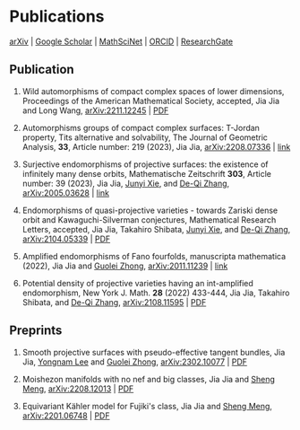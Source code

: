 # Publications


[arXiv][arxiv]
|
[Google Scholar][google_scholar]
|
[MathSciNet][math_sci]
|
[ORCID][orcid]
|
[ResearchGate][research_gate]

## Publication

1. Wild automorphisms of compact complex spaces of lower dimensions,
   Proceedings of the American Mathematical Society, accepted,
   Jia Jia and Long Wang,
   [arXiv:2211.12245](https://arxiv.org/abs/2211.12245)
   | [PDF](https://mathjiajia.github.io/pdf/2022wild.pdf)

1. Automorphisms groups of compact complex surfaces: T-Jordan property, Tits alternative and solvability,
   The Journal of Geometric Analysis, **33**, Article number: 219 (2023),
   Jia Jia,
   [arXiv:2208.07336](https://arxiv.org/abs/2208.07336)
   | [link](https://link.springer.com/article/10.1007/s12220-023-01268-z)

1. Surjective endomorphisms of projective surfaces:
   the existence of infinitely many dense orbits,
   Mathematische Zeitschrift **303**, Article number: 39 (2023),
   Jia Jia,
   [Junyi Xie][jyx],
   and [De-Qi Zhang][dqz],
   [arXiv:2005.03628](https://arxiv.org/abs/2005.03628)
   | [link](https://link.springer.com/article/10.1007/s00209-022-03188-0)
   <!-- | [PDF](https://mathjiajia.github.io/pdf/2020surjective.pdf) -->

1. Endomorphisms of quasi-projective varieties - towards Zariski dense orbit
   and Kawaguchi-Silverman conjectures,
   Mathematical Research Letters, accepted,
   Jia Jia,
   Takahiro Shibata,
   [Junyi Xie][jyx],
   and [De-Qi Zhang][dqz],
   [arXiv:2104.05339](https://arxiv.org/abs/2104.05339)
   | [PDF](https://mathjiajia.github.io/pdf/2021endomorphisms.pdf)

1. Amplified endomorphisms of Fano fourfolds,
   manuscripta mathematica (2022),
   Jia Jia
   and [Guolei Zhong][glz],
   [arXiv:2011.11239](https://arxiv.org/abs/2011.11239)
   | [link](https://link.springer.com/article/10.1007/s00229-022-01427-6)
   <!-- | [PDF](https://rdcu.be/cVlfd) -->

1. Potential density of projective varieties having an int-amplified endomorphism,
   New York J. Math. **28** (2022) 433-444,
   Jia Jia,
   Takahiro Shibata,
   and [De-Qi Zhang][dqz],
   [arXiv:2108.11595](https://arxiv.org/abs/2108.11595)
   | [PDF](http://nyjm.albany.edu/j/2022/28-17v.pdf)

## Preprints

1. Smooth projective surfaces with pseudo-effective tangent bundles,
   Jia Jia,
   [Yongnam Lee][ynl]
   and [Guolei Zhong][glz],
   [arXiv:2302.10077](https://arxiv.org/abs/2302.10077)
   | [PDF](https://mathjiajia.github.io/pdf/2023petangent.pdf)

1. Moishezon manifolds with no nef and big classes,
   Jia Jia
   and [Sheng Meng][sm],
   [arXiv:2208.12013](https://arxiv.org/abs/2208.12013)
   | [PDF](https://mathjiajia.github.io/pdf/2022nefbig.pdf)

1. Equivariant Kähler model for Fujiki's class,
   Jia Jia
   and [Sheng Meng][sm],
   [arXiv:2201.06748](https://arxiv.org/abs/2201.06748)
   | [PDF](https://mathjiajia.github.io/pdf/2022equivariant.pdf)

[arxiv]: https://arxiv.org/a/jia_j_1.html
[google_scholar]: https://scholar.google.com/citations?user=Z8amnfgAAAAJ&hl=en
[math_sci]: https://mathscinet.ams.org/mathscinet/MRAuthorID/1490052
[orcid]: https://orcid.org/0000-0002-2693-7278
[research_gate]: https://www.researchgate.net/profile/Jia-Jia-14
[dqz]: https://blog.nus.edu.sg/matzdq/
[glz]: https://sites.google.com/view/guoleizhongshomepage/home
[jyx]: http://scholar.pku.edu.cn/xiejunyi
[sm]: https://sites.google.com/view/shengmeng/home
[ynl]: https://mathsci.kaist.ac.kr/~ynlee/

